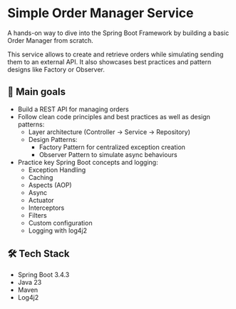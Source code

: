 # Simple Order Manager Service

A hands-on way to dive into the Spring Boot Framework by building a basic Order Manager from scratch.

This service allows to create and retrieve orders while simulating sending them to an external API. It also showcases best practices and pattern designs like Factory or Observer.

## 🎯 Main goals

* Build a REST API for managing orders
* Follow clean code principles and best practices as well as design patterns:
  * Layer architecture (Controller → Service → Repository)
  * Design Patterns:
    * Factory Pattern for centralized exception creation
    * Observer Pattern to simulate async behaviours 
* Practice key Spring Boot concepts and logging:
  * Exception Handling
  * Caching
  * Aspects (AOP)
  * Async
  * Actuator
  * Interceptors
  * Filters
  * Custom configuration
  * Logging with log4j2

## 🛠️ Tech Stack

* Spring Boot 3.4.3
* Java 23
* Maven
* Log4j2
